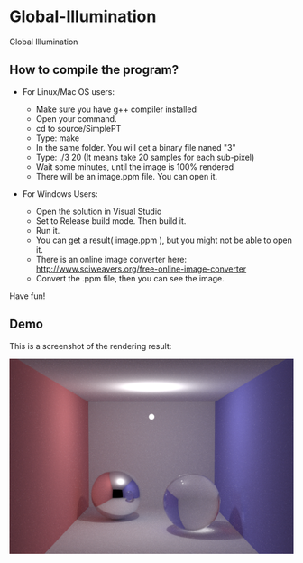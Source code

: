 Global-Illumination
===================

Global Illumination

How to compile the program?
-------------------

* For Linux/Mac OS users:
	- Make sure you have g++ compiler installed
	- Open your command.
	- cd to source/SimplePT
	- Type: make
	- In the same folder. You will get a binary file naned "3"
	- Type: ./3 20
		 (It means take 20 samples for each sub-pixel)
	- Wait some minutes, until the image is 100% rendered
	- There will be an image.ppm file. You can open it.

* For Windows Users:
	- Open the solution in Visual Studio 
	- Set to Release build mode. Then build it.
	- Run it. 
	- You can get a result( image.ppm ), but you might not be able to open it.
	- There is an online image converter here: http://www.sciweavers.org/free-online-image-converter 
	- Convert the .ppm file, then you can see the image.

Have fun!

Demo
-------------------
This is a screenshot of the rendering result:

![](source/Release/image.png)
